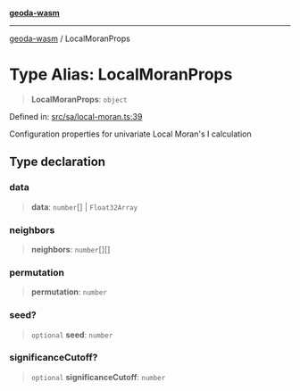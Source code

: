 [**geoda-wasm**](../README.md)

***

[geoda-wasm](../globals.md) / LocalMoranProps

# Type Alias: LocalMoranProps

> **LocalMoranProps**: `object`

Defined in: [src/sa/local-moran.ts:39](https://github.com/GeoDaCenter/geoda-lib/blob/0ad3977fd23db605b1dc766f99d329a28ef59f68/src/js/src/sa/local-moran.ts#L39)

Configuration properties for univariate Local Moran's I calculation

## Type declaration

### data

> **data**: `number`[] \| `Float32Array`

### neighbors

> **neighbors**: `number`[][]

### permutation

> **permutation**: `number`

### seed?

> `optional` **seed**: `number`

### significanceCutoff?

> `optional` **significanceCutoff**: `number`

